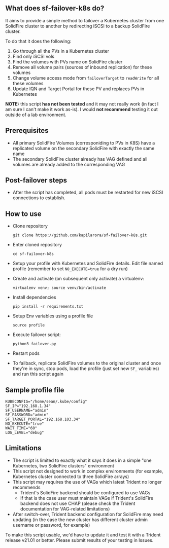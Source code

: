 ## What does sf-failover-k8s do?

It aims to provide a simple method to failover a Kubernetes cluster from one SolidFire cluster to another by redirecting iSCSI to a backup SolidFire cluster.

To do that it does the following:

1) Go through all the PVs in a Kubernetes cluster
2) Find only iSCSI vols
3) Find the volumes with PVs name on SolidFire cluster
4) Remove all volume pairs (sources of inbound replication) for these volumes
5) Change volume access mode from `failoverTarget` to `readWrite` for all these volumes
6) Update IQN and Target Portal for these PV and replaces PVs in Kubernetes

**NOTE:** this script **has not been tested** and it may not really work (in fact I am sure I can't make it work as-is). I would **not recommend** testing it out outside of a lab environment.

## Prerequisites

- All primary SolidFire Volumes (corresponiding to PVs in K8S) have a replicated volume on the secondary SolidFire with exactly the same name
- The secondary SolidFire cluster already has VAG defined and all volumes are already added to the corresponding VAG

## Post-failover steps

- After the script has completed, all pods must be restarted for new iSCSI connections to establish.

## How to use

- Clone repository

  `git clone https://github.com/kapilarora/sf-failover-k8s.git`

- Enter cloned repository
  
  `cd sf-failover-k8s`

- Setup your profile with Kubernetes and SolidFire details. Edit file named profile (remember to set `NO_EXECUTE=true` for a dry run)

- Create and activate (on subsequent only activate) a virtualenv:
  
  `virtualenv venv; source venv/bin/activate`

- Install dependencies

  `pip install -r requirements.txt`

- Setup Env variables using a profile file
  
  `source profile`

- Execute failover script:
 
  `python3 failover.py`

- Restart pods

- To failback, replicate SolidFire volumes to the original cluster and once they're in sync, stop pods, load the profile (just set new `SF_` variables) and run this script again

## Sample profile file

```raw
KUBECONFIG="/home/sean/.kube/config"
SF_IP="192.168.1.34"
SF_USERNAME="admin"
SF_PASSWORD="admin"
SF_TARGET_PORTAL="192.168.103.34"
NO_EXECUTE="true"
WAIT_TIME="60"
LOG_LEVEL="debug"
```

## Limitations

- The script is limited to exactly what it says it does in a simple "one Kubernetes, two SolidFire clusters" environment
- This script not designed to work in complex environments (for example, Kubernetes cluster connected to three SolidFire arrays)
- This script may requires the use of VAGs which latest Trident no longer recommends
  - Trident's SolidFire backend should be configured to use VAGs
  - If that is the case user must maintain VAGs if Trident's SolidFire backend does not use CHAP (please check the Trident documentation for VAG-related limitations)
- After switch-over, Trident backend configuration for SolidFire may need updating (in the case the new cluster has different cluster admin username or password, for example)

To make this script usable, we'd have to update it and test it with a Trident release v21.01 or better. Please submit results of your testing in Issues.
